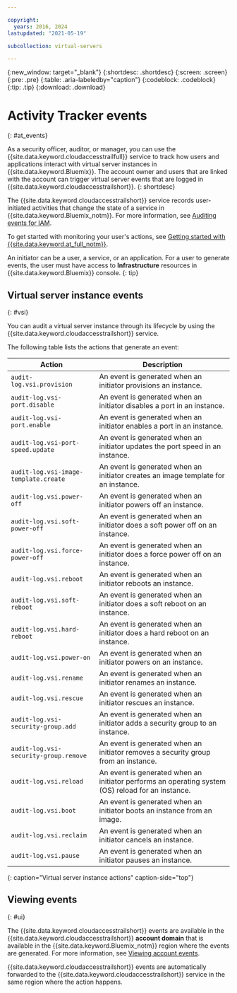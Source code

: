 ```yaml
---

copyright:
  years: 2016, 2024
lastupdated: "2021-05-19"

subcollection: virtual-servers

---
```


{:new_window: target="_blank"}
{:shortdesc: .shortdesc}
{:screen: .screen}
{:pre: .pre}
{:table: .aria-labeledby="caption"}
{:codeblock: .codeblock}
{:tip: .tip}
{:download: .download}


# Activity Tracker events
{: #at_events}

As a security officer, auditor, or manager, you can use the {{site.data.keyword.cloudaccesstrailfull}} service to track how users and applications interact with virtual server instances in {{site.data.keyword.Bluemix}}. The account owner and users that are linked with the account can trigger virtual server events that are logged in {{site.data.keyword.cloudaccesstrailshort}}.
{: shortdesc}

The {{site.data.keyword.cloudaccesstrailshort}} service records user-initiated activities that change the state of a service in
{{site.data.keyword.Bluemix_notm}}. For more information, see [Auditing events for IAM](/docs/activity-tracker?topic=activity-tracker-at_events_iam).

To get started with monitoring your user's actions, see [Getting started with {{site.data.keyword.at_full_notm}}](/docs/activity-tracker?topic=activity-tracker-getting-started).

An initiator can be a user, a service, or an application. For a user to generate events, the user must have access to **Infrastructure** resources in {{site.data.keyword.Bluemix}} console.
{: tip}

## Virtual server instance events
{: #vsi}

You can audit a virtual server instance through its lifecycle by using the {{site.data.keyword.cloudaccesstrailshort}} service.

The following table lists the actions that generate an event:

| Action | Description |
|----------|---------|
| `audit-log.vsi.provision`             | An event is generated when an initiator provisions an instance.  |
| `audit-log.vsi-port.disable`          | An event is generated when an initiator disables a port in an instance. |
| `audit-log.vsi-port.enable`           | An event is generated when an initiator enables a port in an instance. |
| `audit-log.vsi-port-speed.update`     | An event is generated when an initiator updates the port speed in an instance. |
| `audit-log.vsi-image-template.create` | An event is generated when an initiator creates an image template for an instance.  |
| `audit-log.vsi.power-off`             | An event is generated when an initiator powers off an instance.  |
| `audit-log.vsi.soft-power-off`        | An event is generated when an initiator does a soft power off on an instance. |
| `audit-log.vsi.force-power-off`       | An event is generated when an initiator does a force power off on an instance. |
| `audit-log.vsi.reboot`                | An event is generated when an initiator reboots an instance. |
| `audit-log.vsi.soft-reboot`           | An event is generated when an initiator does a soft reboot on an instance. |
| `audit-log.vsi.hard-reboot`           | An event is generated when an initiator does a hard reboot on an instance. |
| `audit-log.vsi.power-on`              | An event is generated when an initiator powers on an instance. |
| `audit-log.vsi.rename`                | An event is generated when an initiator renames an instance. |
| `audit-log.vsi.rescue`                | An event is generated when an initiator rescues an instance. |
| `audit-log.vsi-security-group.add`    | An event is generated when an initiator adds a security group to an instance. |
| `audit-log.vsi-security-group.remove` | An event is generated when an initiator removes a security group from an instance. |
| `audit-log.vsi.reload`                | An event is generated when an initiator performs an operating system (OS) reload for an instance. |
| `audit-log.vsi.boot`                  | An event is generated when an initiator boots an instance from an image. |
| `audit-log.vsi.reclaim`               | An event is generated when an initiator cancels an instance. |
| `audit-log.vsi.pause`                 | An event is generated when an initiator pauses an instance. |
{: caption="Virtual server instance actions" caption-side="top"}

## Viewing events
{: #ui}

The {{site.data.keyword.cloudaccesstrailshort}} events are available in the {{site.data.keyword.cloudaccesstrailshort}} **account domain** that
is available in the {{site.data.keyword.Bluemix_notm}} region where the events are generated. For more information, see [Viewing account
events](/docs/Activity-Tracker-with-LogDNA?topic=Activity-Tracker-with-LogDNA-manage_events).

{{site.data.keyword.cloudaccesstrailshort}} events are automatically forwarded to the {{site.data.keyword.cloudaccesstrailshort}} service
in the same region where the action happens.
